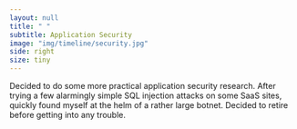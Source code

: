 ```yaml
---
layout: null
title: " "
subtitle: Application Security
image: "img/timeline/security.jpg"
side: right
size: tiny
---
```

Decided to do some more practical application security research. After trying a few alarmingly simple SQL injection attacks on some SaaS sites, quickly found myself at the helm of a rather large botnet. Decided to retire before getting into any trouble.
